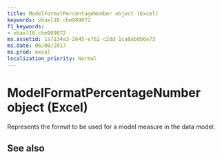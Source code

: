 ```yaml
---
title: ModelFormatPercentageNumber object (Excel)
keywords: vbaxl10.chm989072
f1_keywords:
- vbaxl10.chm989072
ms.assetid: 1a7134a3-2645-e762-c2dd-1ca8ab8b6e73
ms.date: 06/08/2017
ms.prod: excel
localization_priority: Normal
---
```



# ModelFormatPercentageNumber object (Excel)

Represents the format to be used for a model measure in the data model.


## See also



